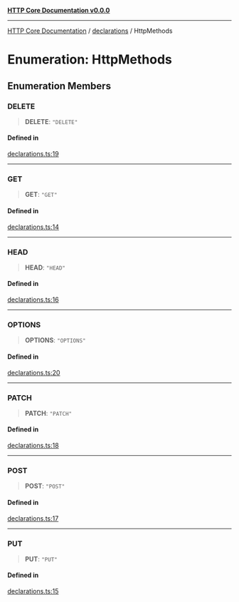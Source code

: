 [**HTTP Core Documentation v0.0.0**](../../README.md)

***

[HTTP Core Documentation](../../modules.md) / [declarations](../README.md) / HttpMethods

# Enumeration: HttpMethods

## Enumeration Members

### DELETE

> **DELETE**: `"DELETE"`

#### Defined in

[declarations.ts:19](https://github.com/stonemjs/http-core/blob/24dd4b3f1e59fc19fb65fa5316121fe4b68e4f41/src/declarations.ts#L19)

***

### GET

> **GET**: `"GET"`

#### Defined in

[declarations.ts:14](https://github.com/stonemjs/http-core/blob/24dd4b3f1e59fc19fb65fa5316121fe4b68e4f41/src/declarations.ts#L14)

***

### HEAD

> **HEAD**: `"HEAD"`

#### Defined in

[declarations.ts:16](https://github.com/stonemjs/http-core/blob/24dd4b3f1e59fc19fb65fa5316121fe4b68e4f41/src/declarations.ts#L16)

***

### OPTIONS

> **OPTIONS**: `"OPTIONS"`

#### Defined in

[declarations.ts:20](https://github.com/stonemjs/http-core/blob/24dd4b3f1e59fc19fb65fa5316121fe4b68e4f41/src/declarations.ts#L20)

***

### PATCH

> **PATCH**: `"PATCH"`

#### Defined in

[declarations.ts:18](https://github.com/stonemjs/http-core/blob/24dd4b3f1e59fc19fb65fa5316121fe4b68e4f41/src/declarations.ts#L18)

***

### POST

> **POST**: `"POST"`

#### Defined in

[declarations.ts:17](https://github.com/stonemjs/http-core/blob/24dd4b3f1e59fc19fb65fa5316121fe4b68e4f41/src/declarations.ts#L17)

***

### PUT

> **PUT**: `"PUT"`

#### Defined in

[declarations.ts:15](https://github.com/stonemjs/http-core/blob/24dd4b3f1e59fc19fb65fa5316121fe4b68e4f41/src/declarations.ts#L15)
